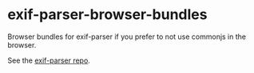 exif-parser-browser-bundles
===========================

Browser bundles for exif-parser if you prefer to not use commonjs in the browser.

See the [exif-parser repo](https://github.com/bwindels/exif-parser-browser-bundles).
